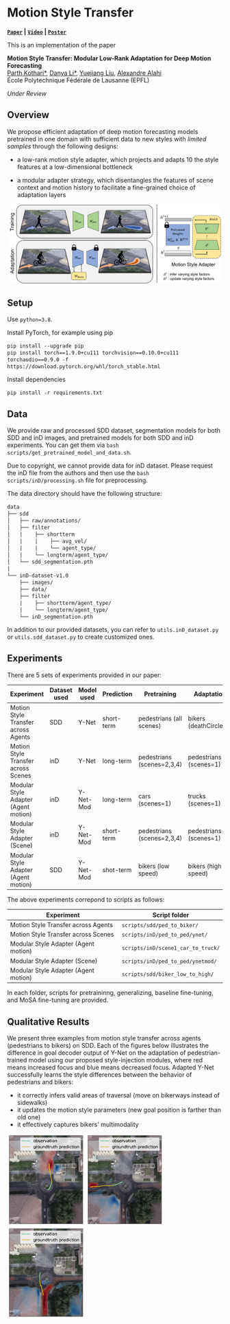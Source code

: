 # Motion Style Transfer


**[`Paper`](link) | [`Video`](link) | [`Poster`](link)**

This is an implementation of the paper

**Motion Style Transfer: Modular Low-Rank Adaptation for Deep Motion Forecasting**
<br>
<a href="https://thedebugger811.github.io">Parth Kothari*</a>, 
<a href="https://people.epfl.ch/danya.li/?lang=en">Danya Li*</a>, 
<a href="https://sites.google.com/view/yuejiangliu">Yuejiang Liu</a>,
<a href="https://people.epfl.ch/alexandre.alahi/?lang=en/">Alexandre Alahi</a>
<br>
École Polytechnique Fédérale de Lausanne (EPFL)

*Under Review*


## Overview

We propose efficient adaptation of deep motion forecasting models pretrained in one domain with sufficient data to new styles with *limited samples* through the following designs: 

* a low-rank motion style adapter, which projects and adapts 10 the style features at a low-dimensional bottleneck

* a modular adapter strategy, which disentangles the features of scene context and motion history to facilitate a fine-grained choice of adaptation layers

<p align="center">
  <img src="docs/Pull2.png" width="800">
</p>



## Setup

Use `python=3.8`.

Install PyTorch, for example using pip

```
pip install --upgrade pip
pip install torch==1.9.0+cu111 torchvision==0.10.0+cu111 torchaudio==0.9.0 -f https://download.pytorch.org/whl/torch_stable.html
```

Install dependencies
```
pip install -r requirements.txt
```


## Data

We provide raw and processed SDD dataset, segmentation models for both SDD and inD images, and pretrained models for both SDD and inD experiments. You can get them via `bash scripts/get_pretrained_model_and_data.sh`. 

Due to copyright, we cannot provide data for inD dataset. Please request the inD file from the authors and then use the `bash scripts/inD/processing.sh` file for preprocessing. 

The data directory should have the following structure:
```
data
├── sdd
│   ├── raw/annotations/
│   ├── filter
│   |    ├── shortterm
│   |    |    ├── avg_vel/
│   |    |    └── agent_type/
│   |    └── longterm/agent_type/
│   └── sdd_segmentation.pth 
|
└── inD-dataset-v1.0
    ├── images/
    ├── data/
    ├── filter
    |    ├── shortterm/agent_type/
    |    └── longterm/agent_type/
    └── inD_segmentation.pth 

```

In addition to our provided datasets, you can refer to `utils.inD_dataset.py` or `utils.sdd_dataset.py` to create customized ones. 


## Experiments 

There are 5 sets of experiments provided in our paper:

| Experiment | Dataset used | Model used | Prediction | Pretraining | Adaptation |
|----------|--------|----------|--------|----------|--------|
| Motion Style Transfer across Agents | SDD | Y-Net | short-term | pedestrians (all scenes) | bikers (deathCircle_0) |
| Motion Style Transfer across Scenes | inD | Y-Net | long-term | pedestrians (scenes=2,3,4) | pedestrians (scenes=1) | 
| Modular Style Adapter (Agent motion) | inD | Y-Net-Mod | long-term |cars (scenes=1) | trucks (scenes=1) | 
| Modular Style Adapter (Scene) | inD | Y-Net-Mod | short-term | pedestrians (scenes=2,3,4) | pedestrians (scenes=1) |
| Modular Style Adapter (Agent motion) | SDD | Y-Net-Mod | shot-term | bikers (low speed) | bikers (high speed)

The above experiments correpond to scripts as follows:

| Experiment | Script folder | 
|------------|---------------|
| Motion Style Transfer across Agents | `scripts/sdd/ped_to_biker/` | 
| Motion Style Transfer across Scenes | `scripts/inD/ped_to_ped/ynet/` | 
| Modular Style Adapter (Agent motion) | `scripts/inD/scene1_car_to_truck/` | 
| Modular Style Adapter (Scene) | `scripts/inD/ped_to_ped/ynetmod/` | 
| Modular Style Adapter (Agent motion) | `scripts/sdd/biker_low_to_high/` |

In each folder, scripts for pretraininng, generalizing, baseline fine-tuning, and MoSA fine-tuning are provided. 


## Qualitative Results

We present three examples from motion style transfer across agents (pedestrians to bikers) on SDD. Each of the figures below illustrates the difference in goal decoder output of Y-Net on the adaptation of pedestrian-trained model using our proposed style-injection modules, where red means increased focus and blue means decreased focus. 
Adapted Y-Net successfully learns the style differences between the behavior of pedestrians and bikers:
* it correctly infers valid areas of traversal (move on bikerways instead of sidewalks)
* it updates the motion style parameters (new goal position is farther than old one)
* it effectively captures bikers' multimodality 



<p float="left">
  <img src="docs/5358__lora_1[0_1_2_3_4](20)__goal_decoder.predictor_output__diff_single__0.15.jpg" width="180" />
  <img src="docs/5883__lora_1[0_1_2_3_4](20)__goal_decoder.predictor_output__diff_single__0.15.jpg" width="180" /> 
  <img src="docs/5982__lora_1[0_1_2_3_4](20)__goal_decoder.predictor_output__diff_single__0.15.jpg" width="180" />
</p>
